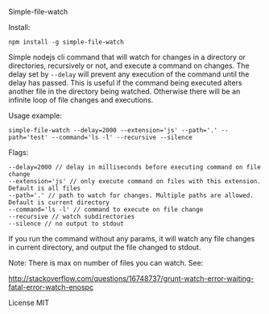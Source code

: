 Simple-file-watch

Install: 

    npm install -g simple-file-watch

Simple nodejs cli command that will watch for changes in a directory or directories, recursively or not,
and execute a command on changes. The delay set by `--delay` will prevent any
execution of the command until the delay has passed. This is useful if the command
being executed alters another file in the directory being watched. Otherwise there will be
an infinite loop of file changes and executions.

Usage example:

    simple-file-watch --delay=2000 --extension='js' --path='.' --path='test' --command='ls -l' --recursive --silence

Flags:

    --delay=2000 // delay in milliseconds before executing command on file change
    --extension='js' // only execute command on files with this extension. Default is all files
    --path='.' // path to watch for changes. Multiple paths are allowed. Default is current directory
    --command='ls -l' // command to execute on file change  
    --recursive // watch subdirectories
    --silence // no output to stdout

If you run the command without any params, it will watch any file changes in 
current directory, and output the file changed to stdout. 

Note: There is max on number of files you can watch. See: 

http://stackoverflow.com/questions/16748737/grunt-watch-error-waiting-fatal-error-watch-enospc

License MIT
